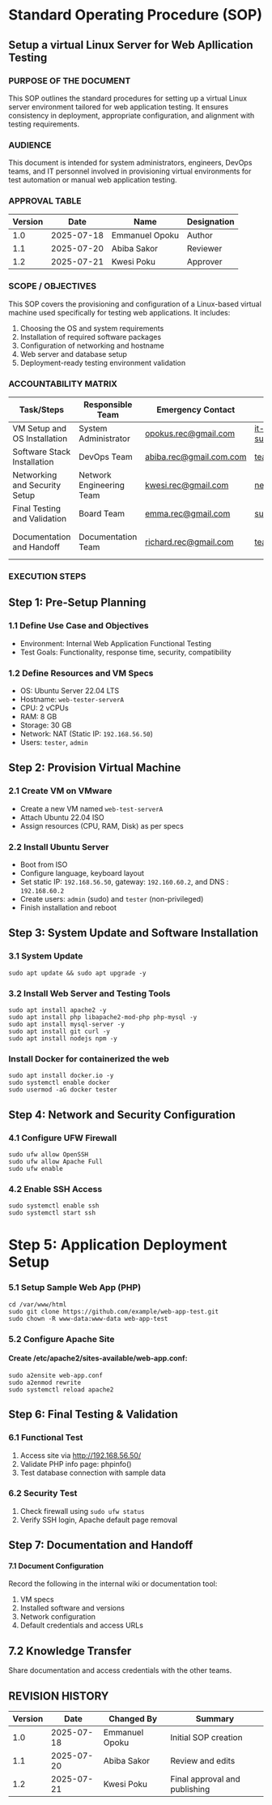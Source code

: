 # Standard Operating Procedure (SOP)
## Setup a virtual Linux Server for Web Apllication Testing

### PURPOSE OF THE DOCUMENT
This SOP outlines the standard procedures for setting up a virtual Linux server environment tailored for web application testing. It ensures consistency in deployment, appropriate configuration, and alignment with testing requirements.

### AUDIENCE
This document is intended for system administrators, engineers, DevOps teams, and IT personnel involved in provisioning virtual environments for test automation or manual web application testing.

### APPROVAL TABLE

| Version | Date       | Name                        | Designation |
|---------|------------|-----------------------------|-------------|
| 1.0     | 2025-07-18 | Emmanuel Opoku              | Author      |
| 1.1     | 2025-07-20 | Abiba Sakor                 | Reviewer    |
| 1.2     | 2025-07-21 | Kwesi Poku                  | Approver    |

### SCOPE / OBJECTIVES

This SOP covers the provisioning and configuration of a Linux-based virtual machine used specifically for testing web applications. It includes:
1. Choosing the OS and system requirements
2. Installation of required software packages
3. Configuration of networking and hostname
4. Web server and database setup
5. Deployment-ready testing environment validation

### ACCOUNTABILITY MATRIX

| Task/Steps                          | Responsible Team         | Emergency Contact       | Non-Emergency Contact  | Reviewer          |
|-------------------------------------|---------------------------|--------------------------|------------------------|-------------------|
| VM Setup and OS Installation        | System Administrator      | opokus.rec@gmail.com     | it-support109@gmail.com | IT Manager        |
| Software Stack Installation         | DevOps Team               | abiba.rec@gmail.com.com  | team89@gmail.com        | DevOps Lead       |
| Networking and Security Setup       | Network Engineering Team  | kwesi.rec@gmail.com      | netsec120@gmail.com     | Network Manager   |
| Final Testing and Validation        | Board Team                | emma.rec@gmail.com       | support49@gmail.com     |  Manager        |
| Documentation and Handoff          | Documentation Team        | richard.rec@gmail.com     | team89@gmail.com        | Tech Writer Lead  |

### EXECUTION STEPS
## Step 1: Pre-Setup Planning
### 1.1 Define Use Case and Objectives  
- Environment: Internal Web Application Functional Testing  
- Test Goals: Functionality, response time, security, compatibility

### 1.2 Define Resources and VM Specs  
- OS: Ubuntu Server 22.04 LTS  
- Hostname: `web-tester-serverA`  
- CPU: 2 vCPUs  
- RAM: 8 GB  
- Storage: 30 GB  
- Network: NAT (Static IP: `192.168.56.50`)  
- Users: `tester`, `admin`

## Step 2: Provision Virtual Machine

### 2.1 Create VM on VMware  
- Create a new VM named `web-test-serverA`  
- Attach Ubuntu 22.04 ISO  
- Assign resources (CPU, RAM, Disk) as per specs

### 2.2 Install Ubuntu Server  
- Boot from ISO  
- Configure language, keyboard layout  
- Set static IP: `192.168.56.50`, gateway: `192.160.60.2`, and DNS : `192.168.60.2` 
- Create users: `admin` (sudo) and `tester` (non-privileged)  
- Finish installation and reboot

## Step 3: System Update and Software Installation

### 3.1 System Update  
`sudo apt update && sudo apt upgrade -y`

### 3.2 Install Web Server and Testing Tools
```
sudo apt install apache2 -y
sudo apt install php libapache2-mod-php php-mysql -y
sudo apt install mysql-server -y
sudo apt install git curl -y
sudo apt install nodejs npm -y
```
###  Install Docker for containerized the web
``` 
sudo apt install docker.io -y
sudo systemctl enable docker
sudo usermod -aG docker tester
``` 
## Step 4: Network and Security Configuration

### 4.1 Configure UFW Firewall
```
sudo ufw allow OpenSSH
sudo ufw allow Apache Full
sudo ufw enable
```
### 4.2 Enable SSH Access
```
sudo systemctl enable ssh
sudo systemctl start ssh
```
# Step 5: Application Deployment Setup

### 5.1 Setup Sample Web App (PHP)
```
cd /var/www/html
sudo git clone https://github.com/example/web-app-test.git
sudo chown -R www-data:www-data web-app-test
```
### 5.2 Configure Apache Site

#### Create /etc/apache2/sites-available/web-app.conf: 

```
sudo a2ensite web-app.conf
sudo a2enmod rewrite
sudo systemctl reload apache2
```
## Step 6: Final Testing & Validation

### 6.1 Functional Test

1. Access site via http://192.168.56.50/
2. Validate PHP info page: phpinfo()
3. Test database connection with sample data

### 6.2 Security Test
1. Check firewall using `sudo ufw status`
2. Verify SSH login, Apache default page removal

## Step 7: Documentation and Handoff
#### 7.1 Document Configuration
Record the following in the internal wiki or documentation tool:
1. VM specs
2. Installed software and versions
3. Network configuration
4. Default credentials and access URLs

## 7.2 Knowledge Transfer
Share documentation and access credentials with the other teams.

## REVISION HISTORY
| Version	| Date	    | Changed By    |	Summary            |
|-----------|-----------|---------------|----------------------|
|1.0        |2025-07-18 |Emmanuel Opoku	| Initial SOP creation |
|1.1	    |2025-07-20	|Abiba Sakor	|Review and edits      |
|1.2	    |2025-07-21	|Kwesi Poku 	|Final approval and publishing |



